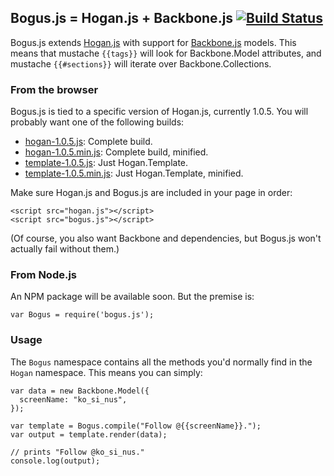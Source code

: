 ## Bogus.js = Hogan.js + Backbone.js [![Build Status](https://secure.travis-ci.org/AngryBytes/bogus.js.png)](http://travis-ci.org/AngryBytes/bogus.js)

Bogus.js extends [Hogan.js] with support for [Backbone.js] models. This means
that mustache `{{tags}}` will look for Backbone.Model attributes, and mustache
`{{#sections}}` will iterate over Backbone.Collections.

 [Hogan.js]: http://twitter.github.com/hogan.js/
 [Backbone.js]: http://documentcloud.github.com/backbone/

### From the browser

Bogus.js is tied to a specific version of Hogan.js, currently 1.0.5. You will
probably want one of the following builds:

 * [hogan-1.0.5.js]: Complete build.
 * [hogan-1.0.5.min.js]: Complete build, minified.
 * [template-1.0.5.js]: Just Hogan.Template.
 * [template-1.0.5.min.js]: Just Hogan.Template, minified.

Make sure Hogan.js and Bogus.js are included in your page in order:

    <script src="hogan.js"></script>
    <script src="bogus.js"></script>

(Of course, you also want Backbone and dependencies, but Bogus.js won't
actually fail without them.)

 [hogan-1.0.5.js]: https://raw.github.com/twitter/hogan.js/gh-pages/builds/1.0.5/hogan-1.0.5.js
 [hogan-1.0.5.min.js]: https://raw.github.com/twitter/hogan.js/gh-pages/builds/1.0.5/hogan-1.0.5.min.js
 [template-1.0.5.js]: https://raw.github.com/twitter/hogan.js/gh-pages/builds/1.0.5/template-1.0.5.js
 [template-1.0.5.min.js]: https://raw.github.com/twitter/hogan.js/gh-pages/builds/1.0.5/template-1.0.5.min.js

### From Node.js

An NPM package will be available soon. But the premise is:

    var Bogus = require('bogus.js');

### Usage

The `Bogus` namespace contains all the methods you'd normally find in the
`Hogan` namespace. This means you can simply:

    var data = new Backbone.Model({
      screenName: "ko_si_nus",
    });

    var template = Bogus.compile("Follow @{{screenName}}.");
    var output = template.render(data);

    // prints "Follow @ko_si_nus."
    console.log(output);
